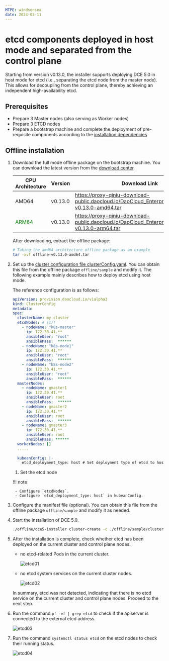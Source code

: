 ```yaml
---
MTPE: windsonsea
date: 2024-05-11
---
```


# etcd components deployed in host mode and separated from the control plane

Starting from version v0.13.0, the installer supports deploying DCE 5.0 in host mode for etcd
(i.e., separating the etcd node from the master node). This allows for decoupling from the
control plane, thereby achieving an independent high-availability etcd.

## Prerequisites

- Prepare 3 Master nodes (also serving as Worker nodes)
- Prepare 3 ETCD nodes
- Prepare a bootstrap machine and complete the deployment of pre-requisite components according to the [installation dependencies](../install-tools.md)

## Offline installation

1. Download the full mode offline package on the bootstrap machine. You can download the
   latest version from the [download center](../../download/index.md).

    | CPU Architecture | Version | Download Link |
    | ---------------- | ------- | ------------- |
    | AMD64            | v0.13.0 | <https://proxy-qiniu-download-public.daocloud.io/DaoCloud_Enterprise/dce5/offline-v0.13.0-amd64.tar> |
    | <font color="green">ARM64</font> | v0.13.0 | <https://proxy-qiniu-download-public.daocloud.io/DaoCloud_Enterprise/dce5/offline-v0.13.0-arm64.tar> |

    After downloading, extract the offline package:

    ```bash
    # Taking the amd64 architecture offline package as an example
    tar -xvf offline-v0.13.0-amd64.tar
    ```

2. Set up the [cluster configuration file clusterConfig.yaml](../commercial/cluster-config.md).
   You can obtain this file from the offline package `offline/sample` and modify it. The following
   example mainly describes how to deploy etcd using host mode.

    The reference configuration is as follows:

    ```yaml
    apiVersion: provision.daocloud.io/v1alpha3
    kind: ClusterConfig
    metadata:
    spec:
      clusterName: my-cluster
      etcdNodes: # (1)!
        - nodeName: "k8s-master"
          ip: 172.30.41.**
          ansibleUser: "root"
          ansiblePass:  ******
        - nodeName: "k8s-node1"
          ip: 172.30.41.**  
          ansibleUser: "root"
          ansiblePass:  ******
        - nodeName: "k8s-node2"
          ip: 172.30.41.**  
          ansibleUser: "root"
          ansiblePass:  ******
      masterNodes:
        - nodeName: gmaster1
          ip: 172.30.41.**  
          ansibleUser: root
          ansiblePass:  ******
        - nodeName: gmaster2
          ip: 172.30.41.**  
          ansibleUser: root
          ansiblePass:  ******
        - nodeName: gmaster3
          ip: 172.30.41.**  
          ansibleUser: root
          ansiblePass: ******
      workerNodes: []
      .....
      
      kubeanConfig: |-
        etcd_deployment_type: host # Set deployment type of etcd to host
    ```

    1. Set the etcd node

    !!! note

        - Configure `etcdNodes`.
        - Configure `etcd_deployment_type: host` in kubeanConfig.

3. Configure the manifest file (optional). You can obtain this file from the
   offline package `offline/sample` and modify it as needed.

4. Start the installation of DCE 5.0.

    ```bash
    ./offline/dce5-installer cluster-create -c ./offline/sample/clusterConfig.yaml -m ./offline/sample/manifest.yaml 
    ```

5. After the installation is complete, check whether etcd has been deployed on the
   current cluster and control plane nodes.

    - no etcd-related Pods in the current cluster.

        ![etcd01](https://docs.daocloud.io/daocloud-docs-images/docs/en/docs/install/images/etcd01.png)

    - no etcd system services on the current cluster nodes.

        ![etcd02](https://docs.daocloud.io/daocloud-docs-images/docs/en/docs/install/images/etcd02.png)

    In summary, etcd was not detected, indicating that there is no etcd
    service on the current cluster and control plane nodes. Proceed to the next step.

6. Run the command `pf -ef | grep etcd` to check if the apiserver is connected to the external etcd address.

    ![etcd03](https://docs.daocloud.io/daocloud-docs-images/docs/en/docs/install/images/etcd03.png)

7. Run the command `systemctl status etcd` on the etcd nodes to check their running status.

    ![etcd04](https://docs.daocloud.io/daocloud-docs-images/docs/en/docs/install/images/etcd04.png)

